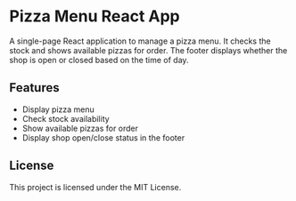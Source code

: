 # Pizza Menu React App

A single-page React application to manage a pizza menu. It checks the stock and shows available pizzas for order. The footer displays whether the shop is open or closed based on the time of day.

## Features

- Display pizza menu
- Check stock availability
- Show available pizzas for order
- Display shop open/close status in the footer


## License

This project is licensed under the MIT License.
